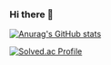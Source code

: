 ### Hi there 👋

<!--
**hyunS00/hyunS00** is a ✨ _special_ ✨ repository because its `README.md` (this file) appears on your GitHub profile.

Here are some ideas to get you started:

- 🔭 I’m currently working on ...
- 🌱 I’m currently learning ...
- 👯 I’m looking to collaborate on ...
- 🤔 I’m looking for help with ...
- 💬 Ask me about ...
- 📫 How to reach me: ...
- 😄 Pronouns: ...
- ⚡ Fun fact: ...
-->

[![Anurag's GitHub stats](https://github-readme-stats.vercel.app/api?username=hyunS00)](https://github.com/anuraghazra/github-readme-stats)

[![Solved.ac Profile](http://mazassumnida.wtf/api/generate_badge?boj=kimhs1470)](https://solved.ac/)
